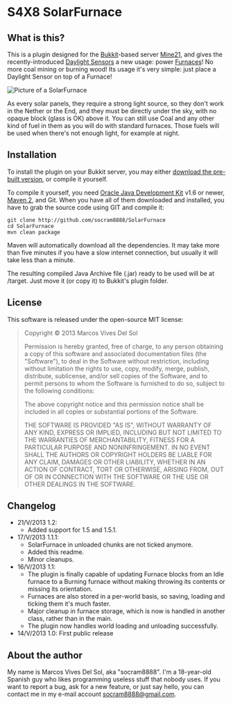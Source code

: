 S4X8 SolarFurnace
=================

What is this?
-------------

This is a plugin designed for the [Bukkit]-based server [Mine21], and gives the recently-introduced [Daylight Sensors] a new usage: power [Furnaces]! No more coal mining or burning wood! Its usage it's very simple: just place a Daylight Sensor on top of a Furnace!

![Picture of a SolarFurnace][Picture of a SolarFurnace]

As every solar panels, they require a strong light source, so they don't work in the Nether or the End, and they must be directly under the sky, with no opaque block (glass is OK) above it. You can still use Coal and any other kind of fuel in them as you will do with standard furnaces. Those fuels will be used when there's not enough light, for example at night.

Installation
------------

To install the plugin on your Bukkit server, you may either [download the pre-built version], or compile it yourself.

To compile it yourself, you need [Oracle Java Development Kit] v1.6 or newer, [Maven 2], and Git. When you have all of them downloaded and installed, you have to grab the source code using GIT and compile it:

	git clone http://github.com/socram8888/SolarFurnace
	cd SolarFurnace
	mvn clean package
	
Maven will automatically download all the dependencies. It may take more than five minutes if you have a slow internet connection, but usually it will take less than a minute.

The resulting compiled Java Archive file (.jar) ready to be used will be at /target. Just move it (or copy it) to Bukkit's plugin folder.

License
-----

This software is released under the open-source MIT license:

>Copyright © 2013 Marcos Vives Del Sol
>
>Permission is hereby granted, free of charge, to any person obtaining a copy of this software and associated documentation files (the "Software"), to deal in the Software without restriction, including without limitation the rights to use, copy, modify, merge, publish, distribute, sublicense, and/or sell copies of the Software, and to permit persons to whom the Software is furnished to do so, subject to the following conditions:
>
>The above copyright notice and this permission notice shall be included in all copies or substantial portions of the Software.
>
>THE SOFTWARE IS PROVIDED "AS IS", WITHOUT WARRANTY OF ANY KIND, EXPRESS OR IMPLIED, INCLUDING BUT NOT LIMITED TO THE WARRANTIES OF MERCHANTABILITY, FITNESS FOR A PARTICULAR PURPOSE AND NONINFRINGEMENT. IN NO EVENT SHALL THE AUTHORS OR COPYRIGHT HOLDERS BE LIABLE FOR ANY CLAIM, DAMAGES OR OTHER LIABILITY, WHETHER IN AN ACTION OF CONTRACT, TORT OR OTHERWISE, ARISING FROM, OUT OF OR IN CONNECTION WITH THE SOFTWARE OR THE USE OR OTHER DEALINGS IN THE SOFTWARE.

Changelog
---------
* 21/V/2013 1.2:
    * Added support for 1.5 and 1.5.1.
* 17/V/2013 1.1.1:
    * SolarFurnace in unloaded chunks are not ticked anymore.
    * Added this readme.
    * Minor cleanups.
* 16/V/2013 1.1:
    * The plugin is finally capable of updating Furnace blocks from an Idle furnace to a Burning furnace without making throwing its contents or missing its orientation.
    * Furnaces are also stored in a per-world basis, so saving, loading and ticking them it's much faster.
    * Major cleanup in furnace storage, which is now is handled in another class, rather than in the main.
    * The plugin now handles world loading and unloading successfully.
* 14/V/2013 1.0: First public release

About the author
----------------

My name is Marcos Vives Del Sol, aka "socram8888". I'm a 18-year-old Spanish guy who likes programming useless stuff that nobody uses. If you want to report a bug, ask for a new feature, or just say hello, you can contact me in my e-mail account <socram8888@gmail.com>.

  [Bukkit]: http://www.bukkit.org/
  [Daylight Sensors]: http://www.minecraftwiki.net/wiki/Daylight_Sensor
  [download the pre-built version]: http://dev.bukkit.org/server-mods/solarfurnace/
  [Furnaces]: http://www.minecraftwiki.net/wiki/Furnace
  [Maven 2]: http://maven.apache.org/
  [Mine21]: http://mine21.net/
  [Oracle Java Development Kit]: http://www.oracle.com/technetwork/java/javase/downloads/index.html
  [Picture of a SolarFurnace]: http://i.imgur.com/v7BOvEN.jpg
